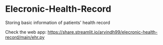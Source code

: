 # Elecronic-Health-Record
Storing basic information of patients' health record

Check the web app: https://share.streamlit.io/arvindh99/elecronic-health-record/main/ehr.py
